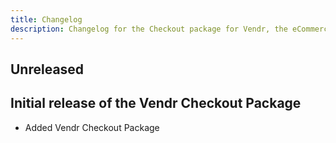```yaml
---
title: Changelog
description: Changelog for the Checkout package for Vendr, the eCommerce solution for Umbraco v8+
---
```


## Unreleased 
Initial release of the Vendr Checkout Package
--- 

<changelog>
<changelog-group category="Added">  

    
* Added Vendr Checkout Package


</changelog-group>
</changelog>